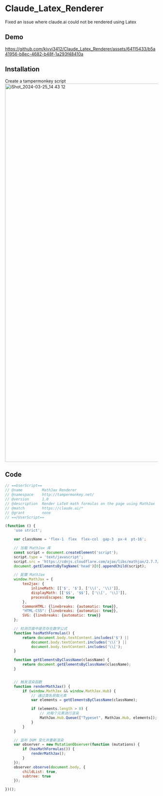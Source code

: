 # Claude_Latex_Renderer
Fixed an issue where claude.ai could not be rendered using Latex

## Demo
https://github.com/kivvi3412/Claude_Latex_Renderer/assets/64115433/b5a41956-b8ec-4682-b48f-1a293f48410a

## Installation
Create a tampermonkey script
<img width="1248" alt="iShot_2024-03-25_14 43 12" src="https://github.com/kivvi3412/Claude_Latex_Renderer/assets/64115433/03b4c0ce-0e7d-4653-ad5b-8971e7b0b460">

## Code
```js
// ==UserScript==
// @name         MathJax Renderer
// @namespace    http://tampermonkey.net/
// @version      1.0
// @description  Render LaTeX math formulas on the page using MathJax
// @match        https://claude.ai/*
// @grant        none
// ==/UserScript==

(function () {
    'use strict';

    var className = 'flex-1  flex  flex-col  gap-3  px-4  pt-16';

    // 加载 MathJax 库
    const script = document.createElement('script');
    script.type = 'text/javascript';
    script.src = 'https://cdnjs.cloudflare.com/ajax/libs/mathjax/2.7.7/MathJax.js?config=TeX-AMS_CHTML';
    document.getElementsByTagName('head')[0].appendChild(script);

    // 配置 MathJax
    window.MathJax = {
        tex2jax: {
            inlineMath: [['$', '$'], ['\\(', '\\)']],
            displayMath: [['$$', '$$'], ['\\[', '\\]']],
            processEscapes: true
        },
        CommonHTML: {linebreaks: {automatic: true}},
        "HTML-CSS": {linebreaks: {automatic: true}},
        SVG: {linebreaks: {automatic: true}}
    };

    // 检测页面中是否存在数学公式
    function hasMathFormulas() {
        return document.body.textContent.includes('$') ||
            document.body.textContent.includes('\\(') ||
            document.body.textContent.includes('\\[');
    }

    function getElementsByClassName(className) {
        return document.getElementsByClassName(className);
    }


    // 触发渲染函数
    function renderMathJax() {
        if (window.MathJax && window.MathJax.Hub) {
            // 通过类名获取元素
            var elements = getElementsByClassName(className);

            if (elements.length > 0) {
                // 对每个元素进行渲染
                MathJax.Hub.Queue(["Typeset", MathJax.Hub, elements]);
            }
        }
    }

    // 监听 DOM 变化并重新渲染
    var observer = new MutationObserver(function (mutations) {
        if (hasMathFormulas()) {
            renderMathJax();
        }
    });
    observer.observe(document.body, {
        childList: true,
        subtree: true
    });

})();
```

